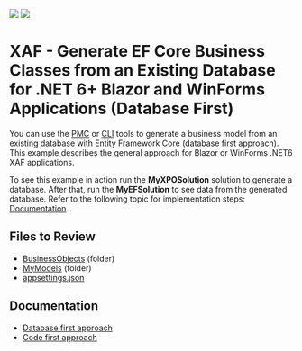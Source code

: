 <!-- default badges list -->
[![](https://img.shields.io/badge/Open_in_DevExpress_Support_Center-FF7200?style=flat-square&logo=DevExpress&logoColor=white)](https://supportcenter.devexpress.com/ticket/details/T1134056)
[![](https://img.shields.io/badge/📖_How_to_use_DevExpress_Examples-e9f6fc?style=flat-square)](https://docs.devexpress.com/GeneralInformation/403183)
<!-- default badges end -->
# XAF - Generate EF Core Business Classes from an Existing Database for .NET 6+ Blazor and WinForms Applications (Database First)

You can use the [PMC](https://docs.microsoft.com/en-us/ef/core/cli/powershell) or [CLI](https://docs.microsoft.com/en-us/ef/core/cli/dotnet) tools to generate a business model from an existing database with Entity Framework Core (database first approach). This example describes the general approach for Blazor or WinForms .NET6 XAF applications.

To see this example in action run the **MyXPOSolution** solution to generate a database. After that, run the **MyEFSolution** to see data from the generated database. Refer to the following topic for implementation steps: [Documentation](https://docs.devexpress.com/eXpressAppFramework/402971/business-model-design-orm/business-model-design-with-entity-framework-core/generate-ef-core-business-classes-from-an-existing-database-for-blazor-and-winforms).

## Files to Review

* [BusinessObjects](https://github.com/DevExpress-Examples/XAF_EFCore_How_to_use_existing_base/tree/master/CS/MyEFSolution/MyEFSolution.Module/BusinessObjects) (folder)
* [MyModels](https://github.com/DevExpress-Examples/XAF_EFCore_How_to_use_existing_base/tree/master/CS/MyEFSolution/MyEFSolution.Module/MyModels) (folder)
* [appsettings.json](https://github.com/DevExpress-Examples/XAF_EFCore_How_to_use_existing_base/blob/master/CS/MyEFSolution/MyEFSolution.Blazor.Server/appsettings.json)

## Documentation

* [Database first approach](https://docs.devexpress.com/eXpressAppFramework/402971/business-model-design-orm/business-model-design-with-entity-framework-core/generate-ef-core-business-classes-from-an-existing-database-for-blazor-and-winforms)
* [Code first approach](https://docs.devexpress.com/eXpressAppFramework/402981/getting-started/in-depth-tutorial-blazor/business-model-design/business-model-design-with-ef-core/implement-custom-business-classes-ef-core)

